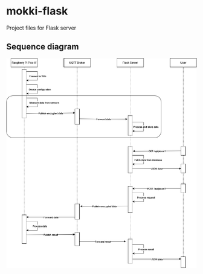# mokki-flask

Project files for Flask server

## Sequence diagram

![sequence diagram](https://github.com/teemueer/mokki-pico/blob/master/Sequence%20diagram.drawio.png)
